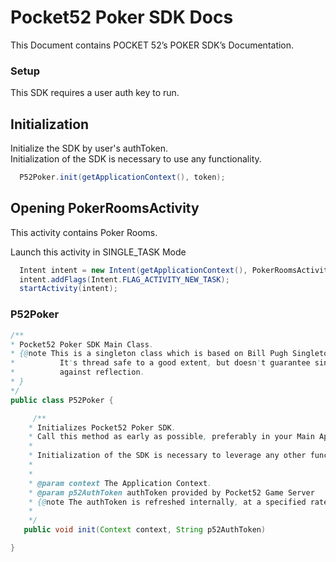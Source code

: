 # Pocket52 Poker SDK Docs

This Document contains POCKET 52’s POKER SDK’s Documentation.

### Setup

This SDK requires a user auth key to run.

## Initialization
   Initialize the SDK by user's authToken.   
   Initialization of the SDK is necessary to use any functionality.
   
   ```java
     P52Poker.init(getApplicationContext(), token);
   ```

## Opening PokerRoomsActivity
   This activity contains Poker Rooms.
   
   Launch this activity in SINGLE_TASK Mode
   ```java
     Intent intent = new Intent(getApplicationContext(), PokerRoomsActivity.class);
     intent.addFlags(Intent.FLAG_ACTIVITY_NEW_TASK);
     startActivity(intent);       
   ```
  

### P52Poker

 ```java
/**
* Pocket52 Poker SDK Main Class.
* {@note This is a singleton class which is based on Bill Pugh Singleton Implementation.
*          It's thread safe to a good extent, but doesn't guarantee single instance
*          against reflection.
* }
*/
public class P52Poker { 

      /**
     * Initializes Pocket52 Poker SDK.
     * Call this method as early as possible, preferably in your Main Application class.
     *
     * Initialization of the SDK is necessary to leverage any other functionality in the SDK.
     *
     *
     * @param context The Application Context.
     * @param p52AuthToken authToken provided by Pocket52 Game Server
     * {@note The authToken is refreshed internally, at a specified rate and cannot be configured at runtime.}
     *
     */
    public void init(Context context, String p52AuthToken)

}
```



